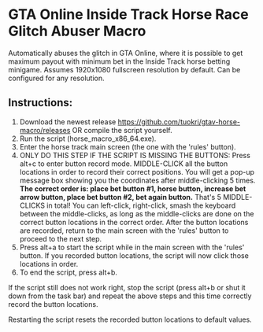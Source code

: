 # GTA Online Inside Track Horse Race Glitch Abuser Macro

Automatically abuses the glitch in GTA Online, where it is possible to get maximum payout with minimum bet in the Inside Track horse betting minigame. Assumes 1920x1080 fullscreen resolution by default. Can be configured for any resolution.


## Instructions:
1. Download the newest release https://github.com/tuokri/gtav-horse-macro/releases OR compile the script yourself.
2. Run the script (horse_macro_x86_64.exe).
3. Enter the horse track main screen (the one with the 'rules' button).
4. ONLY DO THIS STEP IF THE SCRIPT IS MISSING THE BUTTONS: Press alt+c to enter button record mode. MIDDLE-CLICK all the button locations in order to record their correct positions. You will get a pop-up message box showing you the coordinates after middle-clicking 5 times. **The correct order is: place bet button #1, horse button, increase bet arrow button, place bet button #2, bet again button.** That's 5 MIDDLE-CLICKS in total! You can left-click, right-click, smash the keyboard between the middle-clicks, as long as the middle-clicks are done on the correct button locations in the correct order. After the button locations are recorded, return to the main screen with the 'rules' button to proceed to the next step.
5. Press alt+a to start the script while in the main screen with the 'rules' button. If you recorded button locations, the script will now click those locations in order.
6. To end the script, press alt+b.


If the script still does not work right, stop the script (press alt+b or shut it down from the task bar) and repeat the above steps and this time correctly record the button locations.

Restarting the script resets the recorded button locations to default values.
